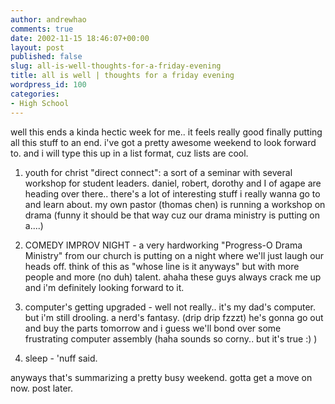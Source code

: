 ```yaml
---
author: andrewhao
comments: true
date: 2002-11-15 18:46:07+00:00
layout: post
published: false
slug: all-is-well-thoughts-for-a-friday-evening
title: all is well | thoughts for a friday evening
wordpress_id: 100
categories:
- High School
---
```


well this ends a kinda hectic week for me.. it feels really good finally putting all this stuff to an end. i've got a pretty awesome weekend to look forward to. and i will type this up in a list format, cuz lists are cool.

1. youth for christ "direct connect": a sort of a seminar with several workshop for student leaders. daniel, robert, dorothy and I of agape are heading over there.. there's a lot of interesting stuff i really wanna go to and learn about. my own pastor (thomas chen) is running a workshop on drama (funny it should be that way cuz our drama ministry is putting on a....)

2. COMEDY IMPROV NIGHT - a very hardworking "Progress-O Drama Ministry" from our church is putting on a night where we'll just laugh our heads off. think of this as "whose line is it anyways" but with more people and more (no duh) talent. ahaha these guys always crack me up and i'm definitely looking forward to it.

3. computer's getting upgraded - well not really.. it's my dad's computer. but i'm still drooling. a nerd's fantasy. (drip drip fzzzt) he's gonna go out and buy the parts tomorrow and i guess we'll bond over some frustrating computer assembly (haha sounds so corny.. but it's true  :) )

4. sleep - 'nuff said.

anyways that's summarizing a pretty busy weekend. gotta get a move on now. post later.
